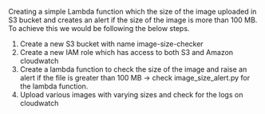 Creating a simple Lambda function which the size of the image uploaded in S3 bucket and creates an alert if the size of the image is more than 100 MB.
To achieve this we would be following the below steps.
1. Create a new S3 bucket with name image-size-checker
2. Create a new IAM role which has access to both S3 and Amazon cloudwatch
3. Create a lambda function to check the size of the image and raise an alert if the file is greater than 100 MB -> check image_size_alert.py for the lambda function.
4. Upload various images with varying sizes and check for the logs on cloudwatch
